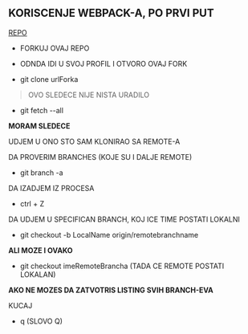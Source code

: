 ## KORISCENJE WEBPACK-A, PO PRVI PUT

[REPO](https://github.com/TheLarkInn/webpack-workshop-2018)

- FORKUJ OVAJ REPO

- ODNDA IDI U SVOJ PROFIL I OTVORO OVAJ FORK

- git clone urlForka

> OVO SLEDECE NIJE NISTA URADILO

- git fetch --all

**MORAM SLEDECE**

UDJEM U ONO STO SAM KLONIRAO SA REMOTE-A

DA PROVERIM BRANCHES (KOJE SU I DALJE REMOTE)

- git branch -a

DA IZADJEM IZ PROCESA

- ctrl + Z

DA UDJEM U SPECIFICAN BRANCH, KOJ ICE TIME POSTATI LOKALNI

- git checkout -b LocalName origin/remotebranchname

**ALI MOZE I OVAKO**

- git checkout imeRemoteBrancha (TADA CE REMOTE POSTATI LOKALAN)

**AKO NE MOZES DA ZATVOTRIS LISTING SVIH BRANCH-EVA**

KUCAJ

- q (SLOVO Q)


